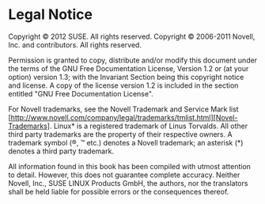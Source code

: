 # Legal Notice

Copyright &copy; 2012 SUSE. All rights reserved.
Copyright &copy; 2006-2011 Novell, Inc. and contributors. All rights reserved.

Permission is granted to copy, distribute and/or modify this document under the terms of the GNU Free Documentation License, Version 1.2 or (at your option) version 1.3; with the Invariant Section being this copyright notice and license. A copy of the license version 1.2 is included in the section entitled "GNU Free Documentation License".

For Novell trademarks, see the Novell Trademark and Service Mark list [http://www.novell.com/company/legal/trademarks/tmlist.html][Novel-Trademarks]. Linux* is a registered trademark of Linus Torvalds. All other third party trademarks are the property of their respective owners. A trademark symbol (&reg;, &trade; etc.) denotes a Novell trademark; an asterisk \(\*\) denotes a third party trademark.

All information found in this book has been compiled with utmost attention to detail. However, this does not guarantee complete accuracy. Neither Novell, Inc., SUSE LINUX Products GmbH, the authors, nor the translators shall be held liable for possible errors or the consequences thereof.

[Novel-Trademarks]: http://www.novell.com/company/legal/trademarks/tmlist.html
